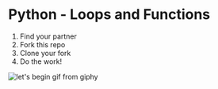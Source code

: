 # Python - Loops and Functions

1. Find your partner
2. Fork this repo
3. Clone your fork
4. Do the work!

![let's begin gif from giphy](https://media.giphy.com/media/3BUYbmXltgQ4zu0Tv5/giphy.gif)
